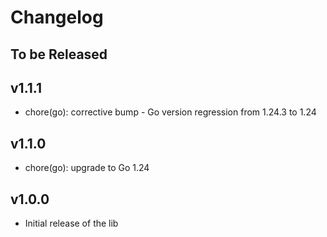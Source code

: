 # Changelog

## To be Released

## v1.1.1

* chore(go): corrective bump - Go version regression from 1.24.3 to 1.24

## v1.1.0

* chore(go): upgrade to Go 1.24

## v1.0.0

* Initial release of the lib
